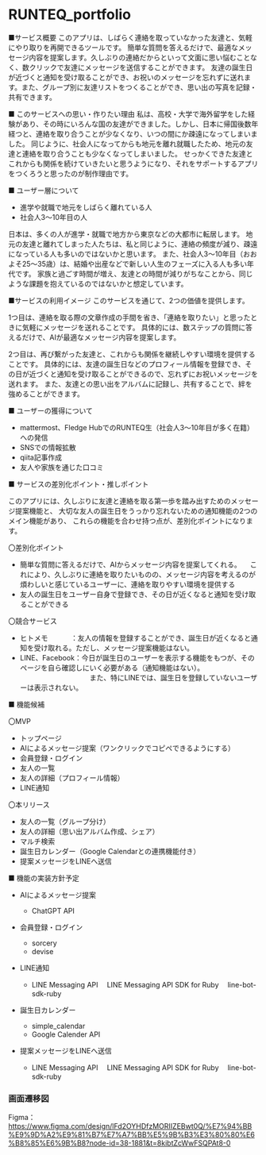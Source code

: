 # RUNTEQ_portfolio
■サービス概要
このアプリは、しばらく連絡を取っていなかった友達と、気軽にやり取りを再開できるツールです。
簡単な質問を答えるだけで、最適なメッセージ内容を提案します。久しぶりの連絡だからといって文面に思い悩むことなく、数クリックで友達にメッセージを送信することができます。
友達の誕生日が近づくと通知を受け取ることができ、お祝いのメッセージを忘れずに送れます。また、グループ別に友達リストをつくることができ、思い出の写真を記録・共有できます。

■ このサービスへの思い・作りたい理由
私は、高校・大学で海外留学をした経験があり、その時にいろんな国の友達ができました。しかし、日本に帰国後数年経つと、連絡を取り合うことが少なくなり、いつの間にか疎遠になってしまいました。
同じように、社会人になってからも地元を離れ就職したため、地元の友達と連絡を取り合うことも少なくなってしまいました。
せっかくできた友達とこれからも関係を続けていきたいと思うようになり、それをサポートするアプリをつくろうと思ったのが制作理由です。

■ ユーザー層について
- 進学や就職で地元をしばらく離れている人
- 社会人3～10年目の人

日本は、多くの人が進学・就職で地方から東京などの大都市に転居します。
地元の友達と離れてしまった人たちは、私と同じように、連絡の頻度が減り、疎遠になっている人も多いのではないかと思います。
また、社会人3～10年目（おおよそ25～35歳）は、結婚や出産などで新しい人生のフェーズに入る人も多い年代です。
家族と過ごす時間が増え、友達との時間が減りがちなことから、同じような課題を抱えているのではないかと想定しています。

■サービスの利用イメージ
このサービスを通じて、2つの価値を提供します。

1つ目は、連絡を取る際の文章作成の手間を省き、「連絡を取りたい」と思ったときに気軽にメッセージを送れることです。
具体的には、数ステップの質問に答えるだけで、AIが最適なメッセージ内容を提案します。

2つ目は、再び繋がった友達と、これからも関係を継続しやすい環境を提供することです。
具体的には、友達の誕生日などのプロフィール情報を登録でき、その日が近づくと通知を受け取ることができるので、忘れずにお祝いメッセージを送れます。
また、友達との思い出をアルバムに記録し、共有することで、絆を強めることができます。

■ ユーザーの獲得について

- mattermost、Fledge HubでのRUNTEQ生（社会人3～10年目が多く在籍）への発信
- SNSでの情報拡散
- qiita記事作成
- 友人や家族を通じた口コミ



■ サービスの差別化ポイント・推しポイント

このアプリには、久しぶりに友達と連絡を取る第一歩を踏み出すためのメッセージ提案機能と、
大切な友人の誕生日をうっかり忘れないための通知機能の2つのメイン機能があり、
これらの機能を合わせ持つ点が、差別化ポイントになります。

〇差別化ポイント
- 簡単な質問に答えるだけで、AIからメッセージ内容を提案してくれる。
　これにより、久しぶりに連絡を取りたいものの、メッセージ内容を考えるのが煩わしいと感じているユーザーに、連絡を取りやすい環境を提供する
- 友人の誕生日をユーザー自身で登録でき、その日が近くなると通知を受け取ることができる

〇競合サービス
- ヒトメモ　　　 ：友人の情報を登録することができ、誕生日が近くなると通知を受け取れる。ただし、メッセージ提案機能はない。
- LINE、Facebook：今日が誕生日のユーザーを表示する機能をもつが、そのページを自ら確認しにいく必要がある（通知機能はない）。
　　　　　　　　　　また、特にLINEでは、誕生日を登録していないユーザーは表示されない。

■ 機能候補

〇MVP
  - トップページ
  - AIによるメッセージ提案（ワンクリックでコピペできるようにする）
  - 会員登録・ログイン
  - 友人の一覧
  - 友人の詳細（プロフィール情報）
  - LINE通知

〇本リリース
  - 友人の一覧（グループ分け）
  - 友人の詳細（思い出アルバム作成、シェア）
  - マルチ検索
  - 誕生日カレンダー（Google Calendarとの連携機能付き）
  - 提案メッセージをLINEへ送信

■ 機能の実装方針予定

- AIによるメッセージ提案
  - ChatGPT API

- 会員登録・ログイン
  - sorcery
  - devise

- LINE通知
  - LINE Messaging API
  　LINE Messaging API SDK for Ruby
  　line-bot-sdk-ruby

- 誕生日カレンダー
  - simple_calendar
  - Google Calender API

- 提案メッセージをLINEへ送信
  - LINE Messaging API
  　LINE Messaging API SDK for Ruby
  　line-bot-sdk-ruby

### 画面遷移図
Figma：https://www.figma.com/design/lFd2OYHDfzMORIIZEBwt0Q/%E7%94%BB%E9%9D%A2%E9%81%B7%E7%A7%BB%E5%9B%B3%E3%80%80%E6%B8%85%E6%9B%B8?node-id=38-1881&t=8kibtZcWwFSQPAt8-0